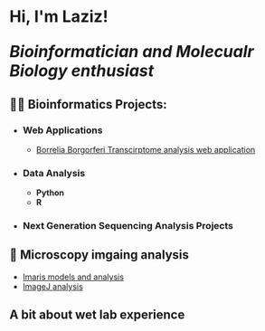 <h1>Hi, I'm Laziz! <br/> 

  <p><i>Bioinformatician and Molecualr Biology enthusiast</i></p></h1>

<h2>👨‍💻 Bioinformatics Projects:</h2>

- <h3><b> Web Applications</b></h3>

  - [Borrelia Borgorferi Transcirptome analysis web application]()
- <h3><b> Data Analysis</b></h3>

  - <b>Python</b>
  - <b>R</b>
- <h3>Next Generation Sequencing Analysis Projects</h3>

<h2>🔬 Microscopy imgaing analysis</h2>

  - <a href = ''>Imaris models and analysis</a>
  - [ImageJ analysis]()

<h2>A bit about wet lab experience</h2>
